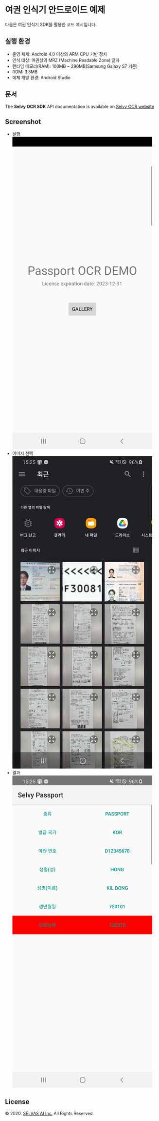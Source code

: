 # 여권 인식기 안드로이드 예제
다음은 여권 인식기 SDK를 활용한 코드 예시입니다.

## 실행 환경
- 운영 체제: Android 4.0 이상의 ARM CPU 기반 장치
- 인식 대상: 여권상의 MRZ (Machine Readable Zone) 글자
- 런타임 메모리(RAM): 100MB ~ 290MB(Samsung Galaxy S7 기준)
- ROM: 3.5MB
- 예제 개발 환경: Android Studio

## 문서
The **Selvy OCR SDK** API documentation is available on [Selvy OCR website](http://ocr.selvasai.com)

## Screenshot
* 실행
![](./screenshot-1.png)
* 이미지 선택
![](./screenshot-2.png)
* 결과
![](./screenshot-3.png)

## License
© 2020. [SELVAS AI Inc.](http://www.selvasai.com) All Rights Reserved.
